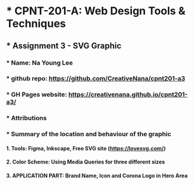# * CPNT-201-A: Web Design Tools & Techniques
## * Assignment 3 - SVG Graphic
### * Name: Na Young Lee
### * github repo: https://github.com/CreativeNana/cpnt201-a3
### * GH Pages website: https://creativenana.github.io/cpnt201-a3/
### * Attributions
### * Summary of the location and behaviour of the graphic 
#### 1. Tools: Figma, Inkscape, Free SVG site (https://lovesvg.com/)
#### 2. Color Scheme: Using Media Queries for three different sizes
#### 3. APPLICATION PART: Brand Name, Icon and Corona Logo in Hero Area

